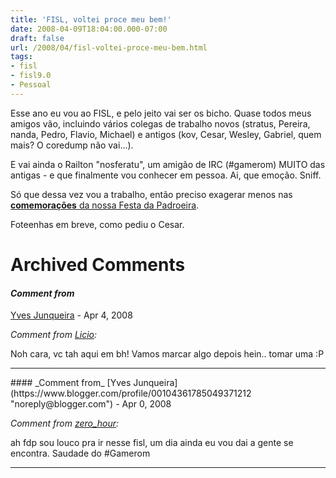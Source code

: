 ```yaml
---
title: 'FISL, voltei proce meu bem!'
date: 2008-04-09T18:04:00.000-07:00
draft: false
url: /2008/04/fisl-voltei-proce-meu-bem.html
tags: 
- fisl
- fisl9.0
- Pessoal
---
```


Esse ano eu vou ao FISL, e pelo jeito vai ser os bicho. Quase todos meus amigos vão, incluindo vários colegas de trabalho novos (stratus, Pereira, nanda, Pedro, Flavio, Michael) e antigos (kov, Cesar, Wesley, Gabriel, quem mais? O coredump não vai...).  
  
E vai ainda o Railton "nosferatu", um amigão de IRC (#gamerom) MUITO das antigas - e que finalmente vou conhecer em pessoa. Ai, que emoção. Sniff.  
  
Só que dessa vez vou a trabalho, então preciso exagerar menos nas [**comemorações** da nossa Festa da Padroeira](http://zyakannazio.eti.br/fudeblog/2008/04/05/convocacao-bloguenta-tuita-e-fliqueristica-para-o-fisl-9/).  
  
Foteenhas em breve, como pediu o Cesar.
# Archived Comments

#### _Comment from_
[Yves Junqueira](https://www.blogger.com/profile/00104361785049371212 "noreply@blogger.com") - <time datetime="2008-04-10T11:10:00.000-07:00">Apr 4, 2008</time>

_Comment from [Licio](http://blog.licio.eti.br):_  
  
Noh cara, vc tah aqui em bh! Vamos marcar algo depois hein.. tomar uma :P
<hr />
#### _Comment from_
[Yves Junqueira](https://www.blogger.com/profile/00104361785049371212 "noreply@blogger.com") - <time datetime="2008-04-20T10:13:00.000-07:00">Apr 0, 2008</time>

_Comment from [zero\_hour](http://twitter.com/hidekiw):_  
  
ah fdp sou louco pra ir nesse fisl, um dia ainda eu vou dai a gente se encontra. Saudade do #Gamerom
<hr />
